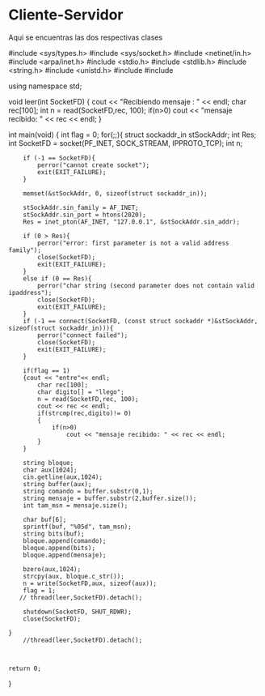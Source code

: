 # Cliente-Servidor
Aqui se encuentras las dos respectivas clases

#include <sys/types.h>
#include <sys/socket.h>
#include <netinet/in.h>
#include <arpa/inet.h>
#include <stdio.h>
#include <stdlib.h>
#include <string.h>
#include <unistd.h>
#include <iostream>
#include <thread>

using namespace std;

void leer(int SocketFD)
{
    cout << "Recibiendo mensaje : " << endl;
    char rec[100];
    int n = read(SocketFD,rec, 100);
    if(n>0)  cout << "mensaje recibido: " << rec << endl;
}

int main(void)
{
    int flag = 0;
    for(;;){
		struct sockaddr_in stSockAddr;
		int Res;
		int SocketFD = socket(PF_INET, SOCK_STREAM, IPPROTO_TCP);
		int n;

		if (-1 == SocketFD){
            perror("cannot create socket");
            exit(EXIT_FAILURE);
		}

		memset(&stSockAddr, 0, sizeof(struct sockaddr_in));

		stSockAddr.sin_family = AF_INET;
		stSockAddr.sin_port = htons(2020);
		Res = inet_pton(AF_INET, "127.0.0.1", &stSockAddr.sin_addr);

		if (0 > Res){
            perror("error: first parameter is not a valid address family");
            close(SocketFD);
            exit(EXIT_FAILURE);
		}
		else if (0 == Res){
            perror("char string (second parameter does not contain valid ipaddress");
            close(SocketFD);
            exit(EXIT_FAILURE);
		}
        if (-1 == connect(SocketFD, (const struct sockaddr *)&stSockAddr, sizeof(struct sockaddr_in))){
            perror("connect failed");
            close(SocketFD);
            exit(EXIT_FAILURE);
		}

        if(flag == 1)
        {cout << "entre"<< endl;
            char rec[100];
            char digito[] = "llego";
            n = read(SocketFD,rec, 100);
            cout << rec << endl;
            if(strcmp(rec,digito)!= 0)
            {
                if(n>0)
                    cout << "mensaje recibido: " << rec << endl;
            }
        }

		string bloque;
		char aux[1024];
		cin.getline(aux,1024);
		string buffer(aux);
        string comando = buffer.substr(0,1);
		string mensaje = buffer.substr(2,buffer.size());
        int tam_msn = mensaje.size();

        char buf[6];
        sprintf(buf, "%05d", tam_msn);
        string bits(buf);
        bloque.append(comando);
        bloque.append(bits);
        bloque.append(mensaje);

        bzero(aux,1024);
        strcpy(aux, bloque.c_str());
        n = write(SocketFD,aux, sizeof(aux));
        flag = 1;
       // thread(leer,SocketFD).detach();

        shutdown(SocketFD, SHUT_RDWR);
        close(SocketFD);

    }
        //thread(leer,SocketFD).detach();



    return 0;
}


